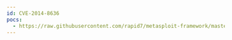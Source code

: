 ```yaml
---
id: CVE-2014-8636
pocs:
  - https://raw.githubusercontent.com/rapid7/metasploit-framework/master/modules/exploits/multi/browser/firefox_proxy_prototype.rb
---
```

